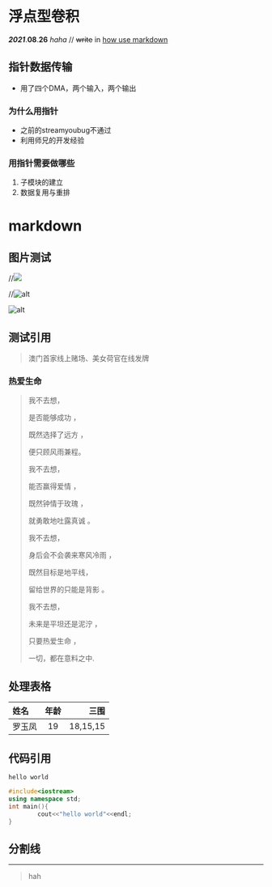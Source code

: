 # 浮点型卷积


***2021***.**08**.__26__ _haha_ // ~~write~~ in [how use markdown](https://www.youtube.com/watch?v=EigxHkpqJdA "需要用到翻墙软件") 


## 指针数据传输

- 用了四个DMA，两个输入，两个输出

### 为什么用指针

- 之前的streamyoubug不通过
- 利用师兄的开发经验

### 用指针需要做哪些

1. 子模块的建立
2. 数据复用与重排

# markdown 
## 图片测试

//![](https://cdn-media-1.freecodecamp.org/images/1*D3L--z7Mx3-LqL9o6sbUgQ.png) 

//![alt](https://cdn-media-1.freecodecamp.org/images/1*D3L--z7Mx3-LqL9o6sbUgQ.png "测试图片")

![alt][img01]

## 测试引用

>澳门首家线上赌场、美女荷官在线发牌

### 热爱生命

 > 我不去想， 
 > 
 > 是否能够成功 ，
 > 
 > 既然选择了远方 ，
 > 
 > 便只顾风雨兼程。
 > 
 > 我不去想，
 > 
 > 能否赢得爱情 ，
 > 
 > 既然钟情于玫瑰 ，
 > 
 > 就勇敢地吐露真诚 。
 > 
 > 我不去想，
 > 
 > 身后会不会袭来寒风冷雨 ，
 > 
 > 既然目标是地平线，
 > 
 > 留给世界的只能是背影 。
 > 
 > 我不去想，
 > 
 > 未来是平坦还是泥泞 ，
 > 
 > 只要热爱生命 ，
 > 
 > 一切，都在意料之中.

## 处理表格

 |  姓名   |  年龄    |  三围         |
 | :----------   |  :---------:  | ---------------: |
 | 罗玉凤  | 19       |18,15,15       | 
 


## 代码引用

`hello world`

```c++
#include<iostream>
using namespace std;
int main(){
        cout<<"hello world"<<endl;
}
```

## 分割线

*** 
>hah


[img01]:https://cdn-media-1.freecodecamp.org/images/1*D3L--z7Mx3-LqL9o6sbUgQ.png "测试文章内引用"
